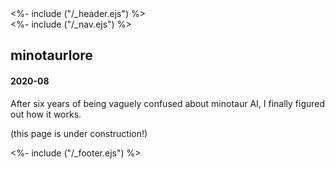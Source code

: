 <!DOCTYPE html>
<html>
<head>
<%- include ("/_header.ejs") %>
</head>
<body>
<div class="wrapper">
<%- include ("/_nav.ejs") %>
<section id="main-content">
<h1 class="post-title">minotaurlore</h1>
<h4 class="post-meta">2020-08</h4>

After six years of being vaguely confused about minotaur AI, I finally figured out how it works.

(this page is under construction!)

</section>
<%- include ("/_footer.ejs") %>
</body>
</html>
